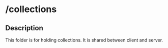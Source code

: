# /collections
## Description
This folder is for holding collections. It is shared between client and server.
